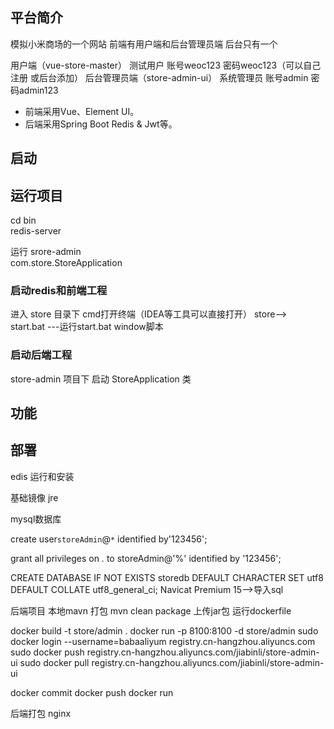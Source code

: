 ## 平台简介

模拟小米商场的一个网站 前端有用户端和后台管理员端 后台只有一个

用户端（vue-store-master）       测试用户 账号weoc123      密码weoc123（可以自己注册 或后台添加）
后台管理员端（store-admin-ui）  系统管理员  账号admin       密码admin123
 
* 前端采用Vue、Element UI。
* 后端采用Spring Boot Redis & Jwt等。

## 启动

## 运行项目
cd bin   
redis-server  

运行 srore-admin   
 com.store.StoreApplication

  

### 启动redis和前端工程
进入 store 目录下 cmd打开终端（IDEA等工具可以直接打开）
store—>   
start.bat                             ---运行start.bat  window脚本

### 启动后端工程
store-admin 项目下
启动 StoreApplication 类

## 功能

## 部署
edis 运行和安装

基础镜像 jre

mysql数据库

create user`storeAdmin`@`*` identified by'123456';

grant all privileges on *.* to storeAdmin@'%' identified by '123456';

CREATE DATABASE IF NOT EXISTS storedb DEFAULT CHARACTER SET utf8 DEFAULT COLLATE utf8_general_ci;
Navicat Premium 15-->导入sql

后端项目
本地mavn 打包
mvn clean package 
上传jar包
运行dockerfile

docker build -t store/admin .
docker run -p 8100:8100   -d store/admin
sudo docker login --username=babaaliyum registry.cn-hangzhou.aliyuncs.com
sudo docker push registry.cn-hangzhou.aliyuncs.com/jiabinli/store-admin-ui
sudo docker pull registry.cn-hangzhou.aliyuncs.com/jiabinli/store-admin-ui



docker commit
docker push
docker run

后端打包
nginx

